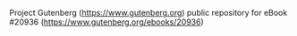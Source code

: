 Project Gutenberg (https://www.gutenberg.org) public repository for eBook #20936 (https://www.gutenberg.org/ebooks/20936)
